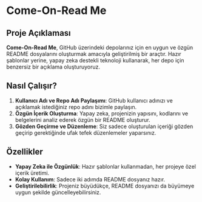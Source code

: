 # Come-On-Read Me

## Proje Açıklaması
**Come-On-Read Me**, GitHub üzerindeki depolarınız için en uygun ve özgün README dosyalarını oluşturmak amacıyla geliştirilmiş bir araçtır. Hazır şablonlar yerine, yapay zeka destekli teknoloji kullanarak, her depo için benzersiz bir açıklama oluşturuyoruz.

## Nasıl Çalışır?
1. **Kullanıcı Adı ve Repo Adı Paylaşımı**: GitHub kullanıcı adınızı ve açıklamak istediğiniz repo adını bizimle paylaşın.
2. **Özgün İçerik Oluşturma**: Yapay zeka, projenizin yapısını, kodlarını ve belgelerini analiz ederek özgün bir README oluşturur.
3. **Gözden Geçirme ve Düzenleme**: Siz sadece oluşturulan içeriği gözden geçirip gerektiğinde ufak tefek düzenlemeler yaparsınız.

## Özellikler
- **Yapay Zeka ile Özgünlük**: Hazır şablonlar kullanmadan, her projeye özel içerik üretimi.
- **Kolay Kullanım**: Sadece iki adımda README dosyanız hazır.
- **Geliştirilebilirlik**: Projeniz büyüdükçe, README dosyanızı da büyümeye uygun şekilde güncelleyebilirsiniz.
